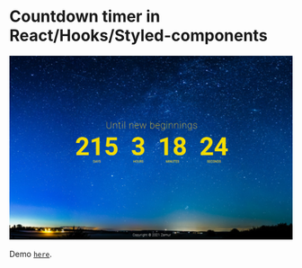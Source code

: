 # Countdown timer in React/Hooks/Styled-components


![Countdown Timer Demo](src/assets/screenshot.png)

Demo [`here`](http://zcountdown-react.surge.sh/).